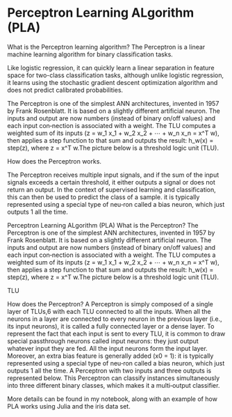 # Perceptron Learning ALgorithm (PLA)

What is the Perceptron learning algorithm?
The Perceptron is a linear machine learning algorithm for binary classification tasks.

Like logistic regression, it can quickly learn a linear separation in feature space for two-class classification tasks, although unlike logistic regression, it learns using the stochastic gradient descent optimization algorithm and does not predict calibrated probabilities.

The Perceptron is one of the simplest ANN architectures, invented in 1957 by Frank Rosenblatt. It is based on a slightly different artificial neuron. The inputs and output are now numbers (instead of binary on/off values) and each input con‐nection is associated with a weight. The TLU computes a weighted sum of its inputs (z = w_1 x_1 + w_2 x_2 + ⋯ + w_n x_n = x^T w), then applies a step function to that sum and outputs the result: h_w(x) = step(z), where z = x^T w.The picture below is a threshold logic unit (TLU).

How does the Perceptron works.

The Perceptron receives multiple input signals, and if the sum of the input signals exceeds a certain threshold, it either outputs a signal or does not return an output. In the context of supervised learning and classification, this can then be used to predict the class of a sample. it is typically represented using a special type of neu‐ron called a bias neuron, which just outputs 1 all the time.

Perceptron Learning ALgorithm (PLA)
What is the Perceptron?
The Perceptron is one of the simplest ANN architectures, invented in 1957 by Frank Rosenblatt. It is based on a slightly different artificial neuron. The inputs and output are now numbers (instead of binary on/off values) and each input con‐nection is associated with a weight. The TLU computes a weighted sum of its inputs (z = w_1 x_1 + w_2 x_2 + ⋯ + w_n x_n = x^T w), then applies a step function to that sum and outputs the result: h_w(x) = step(z), where z = x^T w.The picture below is a threshold logic unit (TLU).

TLU

How does the Perceptron?
A Perceptron is simply composed of a single layer of TLUs,6 with each TLU connected to all the inputs. When all the neurons in a layer are connected to every neuron in the previous layer (i.e., its input neurons), it is called a fully connected layer or a dense layer. To represent the fact that each input is sent to every TLU, it is common to draw special passthrough neurons called input neurons: they just output whatever input they are fed. All the input neurons form the input layer. Moreover, an extra bias feature is generally added (x0 = 1): it is typically represented using a special type of neu‐ron called a bias neuron, which just outputs 1 all the time. A Perceptron with two inputs and three outputs is represented below. This Perceptron can classify instances simultaneously into three different binary classes, which makes it a multi‐output classifier.



More details can be found in my notebook, along with an example of how PLA works using Julia and the iris data set.
